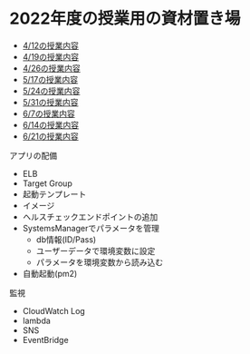 # 2022年度の授業用の資材置き場
* [4/12の授業内容](./0412/README.md)
* [4/19の授業内容](./0419/README.md)
* [4/26の授業内容](./0426/README.md)
* [5/17の授業内容](./0517/README.md)
* [5/24の授業内容](./0524/README.md)
* [5/31の授業内容](./0531/README.md)
* [6/7の授業内容](./0607/README.md)
* [6/14の授業内容](./0614/README.md)
* [6/21の授業内容](./0621/README.md)

アプリの配備
* ELB
* Target Group
* 起動テンプレート
* イメージ
* ヘルスチェックエンドポイントの追加
* SystemsManagerでパラメータを管理
  * db情報(ID/Pass)
  * ユーザーデータで環境変数に設定
  * パラメータを環境変数から読み込む
* 自動起動(pm2)

監視
* CloudWatch Log
* lambda
* SNS
* EventBridge
